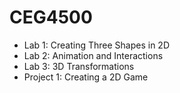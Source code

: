# CEG4500
* Lab 1: Creating Three Shapes in 2D
* Lab 2: Animation and Interactions
* Lab 3: 3D Transformations
* Project 1: Creating a 2D Game
